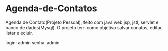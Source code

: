 # Agenda-de-Contatos
Agenda de Contato(Projeto Pessoal), feito com java web jsp, jstl, servlet e banco de dados(Mysql). O projeto tem como objetivo salvar conatos, editar, listar e ecluir.

login: admin
senha: admin
